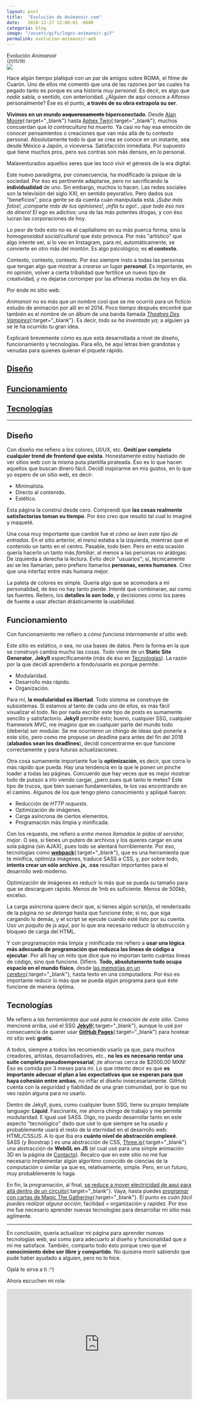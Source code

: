 ```yaml
---
layout: post
title:  "Evolución de Animanoir.com"
date:   2018-12-27 12:00:01 -0600
categoria: blog
image: "/assets/gifs/logos-animanoir.gif"
permalink: evolucion-animanoir-web
---
```

<div class="pb-3">
<div class="display-4 fuente-josefin font-weight-bold color-post-titulo">Evolución <i>Animanoir</i></div>
<small class="text-dark">(2015/18)</small>
</div>

<div class="pb-4">
<img class="img-fluid" src="/assets/posts/evolanim/evolanim-img1.jpg">
</div>

<div class="pt-1 fuente-opensans color-lectura posts" markdown="1">

<span class="h3">H</span>ace algún tiempo platiqué con un par de amigos sobre ROMA, el filme de Cuarón. Uno de ellos me comentó que una de las razones por las cuales ha pegado tanto es porque es una historia *muy personal*. Es decir, es algo que *nadie* sabía, o sentido, con anterioridad. ¿Alguien de aquí conoce a Alfonso personalmente? Ése es el punto, **a través de su obra extrapola su ser**.

**Vivimos en un mundo ~~asquerosamente~~ hiperconectado**. Desde [Alan Moore](https://www.goodreads.com/questions/572410-hi-alan-you-ve-said-correctly-so-far-as){:target="_blank"} hasta [Aphex Twin](https://pitchfork.com/features/cover-story/reader/aphex-twin/#music-from-another-planet){:target="_blank"}, muchos concuerdan que *la contracultura ha muerto*. Ya casi no hay esa emoción de conocer pensamientos o creaciones que van más allá de tu contexto personal. Absolutamente todo lo que se crea se conoce en un instante, sea desde México a Japón, o viceversa. Satisfacción inmediata. Por supuesto que tiene muchos pros, pero sus contras son más densos, en lo personal. 

<span id="palabra-1">Malaventurados</span> aquellos seres que les tocó vivir el génesis de la era digital.

Este nuevo paradigma, por consecuencia, ha modificado la psique de la sociedad. Por éso es pertinente adaptarse, pero no sacrificando la **individualidad** de uno. Sin embargo, muchos lo hacen. Las redes sociales son la televisión del siglo XXI, en sentido peyorativo. Pero dados sus "beneficios", poca gente se da cuenta cuán manipulada está. *¡Sube más fotos!, ¡comparte más de tus opiniones!, ¡infla tu ego!.. ¡que todo éso nos da dinero!* El ego es adictivo; una de las más potentes drogas, y con éso lucran las corporaciones de hoy.

Lo peor de todo esto no es el capitalismo en su más puerca forma, sino la *homogeneidad social/cultural* que ésto provoca. Por más "artístico" que algo intente ser, si lo veo en Instagram, para mí, automáticamente, se convierte en otro más del montón. Es algo psicológico; es **el contexto**.

Contexto, contexto, contexto. Por éso siempre insto a todas las personas que tengan algo que mostrar a *crearse un lugar **personal***. Es importante, en mi opinión, volver a cierta tribalidad que fertilice un nuevo tipo de creatividad, y no dejarse corromper por las efímeras modas de hoy en día.

Por énde mi sitio web.

*Animanoir* no es más que un nombre cool que se me ocurrió para un ficticio estudio de animación por allí en el 2014. Poco tiempo después encontré que también es el nombre de un álbum de una banda llamada [_Theatres Des Vampires_](https://www.discogs.com/es/Theatres-Des-Vampires-Anima-Noir/master/445069){:target="_blank"}. Es decir, _todo se ha inventado ya_; a alguien ya se le ha ocurrido _tu_ gran idea. 

Explicaré brevemente cómo es que está desarrollada a nivel de diseño, funcionamiento y tecnologías. Para ello, he aquí letras bien grandotas y venudas para quienes quieran el piquete rápido.

<h2><a href="#diseño">Diseño</a></h2>
<h2><a href="#funcion">Funcionamiento</a></h2>
<h2><a href="#tecnos">Tecnologías</a></h2>

<hr>

<div id="diseño" markdown="1">
<h2>Diseño</h2>

Con diseño me refiero a los colores, UI/UX, etc. **Omití por completo cualquier trend de frontend que exista**. Honestamente estoy hastiado de ver sitios web con la misma puta plantilla pirateada. Éso es lo que hacen aquellos que buscan dinero fácil. Decidí inspirarme en mis gustos, en lo que yo espero de un sitio web, es decir:

- Minimalista.
- Directo al contenido.
- Estético.

Esta página la construí desde cero. Comprendí que **las cosas realmente satisfactorias toman su tiempo**. Por éso creo que resultó tal cual lo imaginé y maqueté.

Una cosa muy importante que cambié fue el *cómo se leen este tipo de entradas*. En el sitio anterior, el *menú* estaba a la izquierda, mientras que el contenido un tanto en el centro. Pasable, todo bien. Pero en esta ocasión quería hacerlo un tanto más *familiar*, al menos a las personas no arábigas: De izquierda a derecha la lectura. Evito decir "usuarios"; sí, técnicamente así se les llamarían, pero prefiero llamarlos **personas, seres humanos**. Creo que una interfaz entre más humana mejor.

La paleta de colores es simple. Quería algo que se acomodara a mi personalidad, de éso no hay tanto pierde. Intenté que combinaran, así como las fuentes. Reitero, los **detalles lo son todo**, y decisiones como los pares de fuente a usar afectan drásticamente la usabilidad.

</div>

<div id="funcion" markdown="1">
<h2>Funcionamiento</h2>

Con funcionamiento me refiero a *cómo funciona internamente el sitio web*. 

Este sitio es estático, o sea, no usa bases de datos. Pero la forma en la que se construyó cambia mucho las cosas. Todo viene de un **Static Site Generator**, **Jekyll** específicamente (más de éso en <span><a href="#tecnos">Tecnologías</a></span>). La razón por la que decidí aprenderlo a fondo/usarlo es porque permite:

- Modularidad.
- Desarrollo más rápido.
- Organización.

Para mí, **la modularidad es libertad**. Todo sistema se construye de subsistemas. Si estamos al tanto de cada uno de ellos, es más fácil visualizar el todo. No por nada escribir este tipo de posts es sumamente sencillo y satisfactorio. **Jekyll** permite ésto; bueno, cualquier SSG, cualquier framework MVC, me imagino que en cualquier parte del mundo todo (debería) ser modular. Se me ocurrieron un chingo de ideas qué ponerle a este sitio, pero como me propuse un deadline para antes del fin del 2018 (**alabados sean los deadlines**), decidí concentrarme en que funcione correctamente y para futuras actualizaciones.

Otra cosa sumamente importante fue la **optimización**, es decir, que corra lo más rápido que pueda. Hay una tendencia en la que le ponen un pinche loader a todas las páginas. Concuerdo que hay veces que es mejor mostrar todo de putazo a irlo viendo cargar, ¿pero pues qué tanto le metes? Este tipo de trucos, que bien suenan fundamentales, te los vas encontrando en el camino. Algunos de los que tengo pleno conocimiento y apliqué fueron:

- Reducción de *HTTP requests*.
- Optimización de imágenes.
- Carga asíncrona de ciertos elementos.
- Programación más limpia y minificada.

Con los requests, me refiero a *entre menos llamadas le pidas al servidor, mejor*. O sea, si tienes un putero de archivos y los quieres cargar en una sola página (sin AJAX), pues todo se alentará horriblemente. Por éso, tecnologías como [**webpack**](https://webpack.js.org/){:target="_blank"}, que es una herramienta que te minifica, optimiza imágenes, traduce SASS a CSS, y, por sobre todo, **intenta crear un sólo archivo .js, .css** resultan importantes para el desarrollo web moderno.

Optimización de imágenes es reducir lo más que se pueda su tamaño para que se descarguen rápido. Menos de 1mb es suficiente. Menos de 500kb, excelso.

La carga asíncrona quiere decir que, si tienes algún script/js, el renderizado de la página *no se detenga* hasta que funcione éste; si no, que siga cargando lo demás, y el script se ejecute cuando esté listo por su cuenta. Uso un poquito de js aquí, por lo que era necesario reducir la obstrucción y bloqueo de carga del HTML.

Y con programación más limpia y minificada me refiero a **usar una lógica más adecuada de programación que reduzca las líneas de código a ejecutar**. Por allí hay un mito que dice que no importan tanto cuántas líneas de código, sino que funcione. Difiero. **Todo, absolutamente todo ocupa espacio en el mundo físico**, desde [las memorias en un cerebro](http://www.human-memory.net/processes_storage.html){:target="_blank"}, hasta texto en una computadora. Por éso es importante reducir lo más que se pueda algún programa para que éste funcione de manera óptima.

</div>

<div id="tecnos" markdown="1">
<h2>Tecnologías</h2>

Me refiero a *las herramientas que usé para la creación de este sitio*. Como mencioné arriba, usé el SSG [**Jekyll**](https://jekyllrb.com/){:target="_blank"}, aunque lo usé por consecuencia de querer usar [**GitHub Pages**](https://pages.github.com/){:target="_blank"} para hostear mi sitio web <b>gratis</b>.

A todos, siempre a todos les recomiendo usarlo ya que, para muchos creadores, artistas, desarrolladores, etc., **no les es necesario rentar una suite completa pseudoempresarial**; ¡te ahorras cerca de $2000.00 MXN! Éso es comida por 3 meses para mí. Lo que intento decir es que **es importante adecuar el plan a las expectativas que se esperan para que haya cohesión entre ambas**, no inflar el diseño innecesariamente. GitHub cuenta con la seguridad y fiabilidad de una gran comunidad, por lo que no veo razón alguna para no usarlo.

Dentro de Jekyll, pues, como cualquier buen SSG, tiene su propio template language: **Liquid**. Fascinante, me ahorra chingo de trabajo y me permite modularidad. E igual usé SASS. Digo, no puedo desarrollar tanto en este aspecto "tecnológico" dado que usé lo que siempre se ha usado y probablemente usará el resto de la eternidad en el desarrollo web: HTML/CSS/JS. A lo que iba era **cuánto nivel de abstracción empleeé**. SASS (y Boostrap ) es una abstracción de CSS, [Three.js](https://threejs.org/){:target="_blank"} una abstracción de **WebGL en JS** (el cual usé para una simple animación 3D en la página de  <a href="contacto.html" target="_blank">Contacto</a>). Recalco que en este sitio no me fue necesario implementar algún algoritmo conocido de ciencias de la computación o similar ya que es, relativamente, simple. Pero, en un futuro, muy probablemente lo haga.

En fin, la programación, al final, [se reduce a mover electricidad de aquí para allá dentro de un circuito](https://www.quora.com/What-is-programming-actually){:target="_blank"}. Vaya, hasta puedes [*programar* con cartas de Magic The Gathering](https://www.toothycat.net/~hologram/Turing/HowItWorks.html){:target="_blank"}. El punto es *cuán fácil puedes realizar alguna acción*; facilidad = organización y rapidez. Por éso me fue necesario aprender nuevas tecnologías para desarrollar mi sitio más agilmente.

</div>

<hr>

En conclusión, quería actualizar mi página para aprender nuevas tecnologías web, así como para adecuarlo al diseño y funcionalidad que a mí me satisface. También, comparto todo ésto porque creo que el **conocimiento debe ser libre y compartido**. No quisiera morir sabiendo que pude haber ayudado a alguien, pero no lo hice.

Ojalá te sirva a ti :^)

Ahora escuchen mi rola:

<div class="video-container">
<iframe width="100%" height="300" scrolling="no" frameborder="no" allow="autoplay" src="https://w.soundcloud.com/player/?url=https%3A//api.soundcloud.com/tracks/558756030&color=%23020202&auto_play=false&hide_related=false&show_comments=true&show_user=true&show_reposts=false&show_teaser=true&visual=true"></iframe>
</div>

</div>

<script>

let idPalabra = document.querySelector('#palabra-1');
let palabra1 = 'Bienaventurados';
let palabra2 = 'Malaventurados';

idPalabra.textContent = palabra1;

setInterval(function(){
    if (idPalabra.textContent === palabra1) {
        idPalabra.textContent = palabra2;
    } else {
        idPalabra.textContent = palabra1;
    }
}, 1000);

</script>
